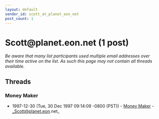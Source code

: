```yaml
---
layout: default
sender_id: scott_at_planet_eon_net
post_count: 1
---
```


# Scott<span>@</span>planet.eon.net (1 post)

_Be aware that many list participants used multiple email addresses over their time active on the list. As such this page may not contain all threads available._

## Threads

### Money Maker
+ 1997-12-30 (Tue, 30 Dec 1997 09:14:09 -0800 (PST)) - [Money Maker](/archive/1997/12/807819ee5c7521f34a02cfcb6b72cdd9b67f269596837dd1892d4ef7940f0600) - _Scott@planet.eon.net_

